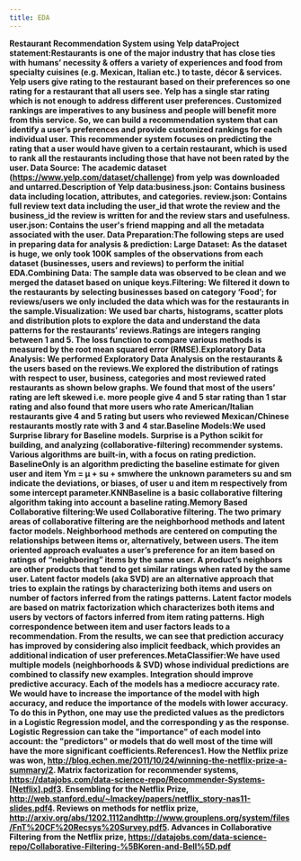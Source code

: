 ```yaml
---
title: EDA
---
```


**Restaurant Recommendation System using Yelp dataProject statement:Restaurants is one of the major industry that has close ties with humans’ necessity & offers a variety of experiences and food from specialty cuisines (e.g. Mexican, Italian etc.) to taste, décor & services. Yelp users give rating to the restaurant based on their preferences so one rating for a restaurant that all users see. Yelp has a single star rating which is not enough to address different user preferences. Customized rankings are imperatives to any business and people will benefit more from this service. So, we can build a recommendation system that can identify a user’s preferences and provide customized rankings for each individual user. This recommender system focuses on predicting the rating that a user would have given to a certain restaurant, which is used to rank all the restaurants including those that have not been rated by the user. Data Source:	The academic dataset (https://www.yelp.com/dataset/challenge) from yelp was downloaded and untarred.Description of Yelp data:business.json: Contains business data including location, attributes, and categories. review.json: Contains full review text data including the user_id that wrote the review and the business_id the review is written for and the review stars and usefulness. user.json: Contains the user's friend mapping and all the metadata associated with the user. Data Preparation:The following steps are used in preparing data for analysis & prediction: 	Large Dataset: As the dataset is huge, we only took 100K samples of the observations from each dataset (businesses, users and reviews) to perform the initial EDA.Combining Data: The sample data was observed to be clean and we merged the dataset based on unique keys.Filtering: We filtered it down to the restaurants by selecting businesses based on category ‘Food’; for reviews/users we only included the data which was for the restaurants in the sample.Visualization: We used bar charts, histograms, scatter plots and distribution plots to explore the data and understand the data patterns for the restaurants’ reviews.Ratings are integers ranging between 1 and 5. The loss function to compare various methods is measured by the root mean squared error (RMSE).Exploratory Data Analysis:	We performed Exploratory Data Analysis on the restaurants & the users based on the reviews.We explored the distribution of ratings with respect to user, business, categories and most reviewed rated restaurants as shown below graphs. We found that most of the users’ rating are left skewed i.e. more people give 4 and 5 star rating than 1 star rating and also found that more users who rate American/Italian restaurants give 4 and 5 rating but users who reviewed Mexican/Chinese restaurants mostly rate with 3 and 4 star.Baseline Models:We used Surprise library for Baseline models. Surprise is a Python scikit for building, and analyzing (collaborative-filtering) recommender systems. Various algorithms are built-in, with a focus on rating prediction. BaselineOnly is an algorithm predicting the baseline estimate for given user and item 	Ym = μ + su + smwhere the unknown parameters su and sm indicate the deviations, or biases, of user u and item m respectively from some intercept parameter.KNNBaseline is a basic collaborative filtering algorithm taking into account a baseline rating.Memory Based Collaborative filtering:We used Collaborative filtering. The two primary areas of collaborative filtering are the neighborhood methods and latent factor models. Neighborhood methods are centered on computing the relationships between items or, alternatively, between users. The item oriented approach evaluates a user’s preference for an item based on ratings of “neighboring” items by the same user. A product’s neighbors are other products that tend to get similar ratings when rated by the same user. Latent factor models (aka SVD) are an alternative approach that tries to explain the ratings by characterizing both items and users on number of factors inferred from the ratings patterns. Latent factor models are based on matrix factorization which characterizes both items and users by vectors of factors inferred from item rating patterns. High correspondence between item and user factors leads to a recommendation. From the results, we can see that prediction accuracy has improved by considering also implicit feedback, which provides an additional indication of user preferences.MetaClassifier:We have used multiple models (neighborhoods & SVD) whose individual predictions are combined to classify new examples. Integration should improve predictive accuracy. Each of the models has a mediocre accuracy rate. We would have to increase the importance of the model with high accuracy, and reduce the importance of the models with lower accuracy. To do this in Python, one may use the predicted values as the predictors in a Logistic Regression model, and the corresponding y as the response. Logistic Regression can take the "importance" of each model into account: the "predictors" or models that do well most of the time will have the more significant coefficients.References1. How the Netflix prize was won, http://blog.echen.me/2011/10/24/winning-the-netflix-prize-a-summary/2. Matrix factorization for recommender systems, https://datajobs.com/data-science-repo/Recommender-Systems-[Netflix].pdf3. Ensembling for the Netflix Prize, http://web.stanford.edu/~lmackey/papers/netflix_story-nas11-slides.pdf4. Reviews on methods for netflix prize, http://arxiv.org/abs/1202.1112andhttp://www.grouplens.org/system/files/FnT%20CF%20Recsys%20Survey.pdf5. Advances in Collaborative Filtering from the Netflix prize, https://datajobs.com/data-science-repo/Collaborative-Filtering-%5BKoren-and-Bell%5D.pdf**